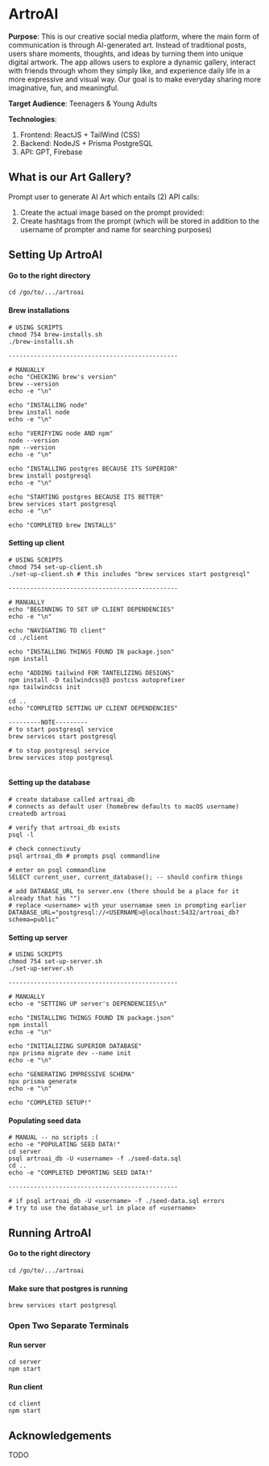 # ArtroAI

**Purpose**: This is our creative social media platform, where the main form of communication is through AI-generated art. Instead of traditional posts, users share moments, thoughts, and ideas by turning them into unique digital artwork. The app allows users to explore a dynamic gallery, interact with friends through whom they simply like, and experience daily life in a more expressive and visual way. Our goal is to make everyday sharing more imaginative, fun, and meaningful.

**Target Audience**: Teenagers & Young Adults 

**Technologies**: 
1. Frontend: ReactJS + TailWind (CSS)
2. Backend: NodeJS + Prisma PostgreSQL
3. API: GPT, Firebase

## What is our Art Gallery?
Prompt user to generate AI Art which entails (2) API calls:
1. Create the actual image based on the prompt provided:
2. Create hashtags from the prompt (which will be stored in addition to the username of prompter and name for searching purposes) 

## Setting Up ArtroAI
#### Go to the right directory
```
cd /go/to/.../artroai
```

#### Brew installations
```
# USING SCRIPTS
chmod 754 brew-installs.sh
./brew-installs.sh

-----------------------------------------------

# MANUALLY
echo "CHECKING brew's version"
brew --version
echo -e "\n"

echo "INSTALLING node"
brew install node
echo -e "\n"

echo "VERIFYING node AND npm"
node --version
npm --version
echo -e "\n"

echo "INSTALLING postgres BECAUSE ITS SUPERIOR"
brew install postgresql
echo -e "\n"

echo "STARTING postgres BECAUSE ITS BETTER"
brew services start postgresql
echo -e "\n"

echo "COMPLETED brew INSTALLS"
```

#### Setting up client
```
# USING SCRIPTS
chmod 754 set-up-client.sh
./set-up-client.sh # this includes "brew services start postgresql"

-----------------------------------------------

# MANUALLY
echo "BEGINNING TO SET UP CLIENT DEPENDENCIES"
echo -e "\n"

echo "NAVIGATING TO client"
cd ./client

echo "INSTALLING THINGS FOUND IN package.json"
npm install

echo "ADDING tailwind FOR TANTELIZING DESIGNS"
npm install -D tailwindcss@3 postcss autoprefixer
npx tailwindcss init

cd ..
echo "COMPLETED SETTING UP CLIENT DEPENDENCIES"

---------NOTE---------
# to start postgresql service
brew services start postgresql

# to stop postgresql service
brew services stop postgresql


```

#### Setting up the database
```
# create database called artroai_db
# connects as default user (homebrew defaults to macOS username)
createdb artroai 

# verify that artroai_db exists
psql -l

# check connectivuty
psql artroai_db # prompts psql commandline

# enter on psql commandline
SELECT current_user, current_database(); -- should confirm things

# add DATABASE_URL to server.env (there should be a place for it already that has "")
# replace <username> with your usernamae seen in prompting earlier
DATABASE_URL="postgresql://<USERNAME>@localhost:5432/artroai_db?schema=public"
```

#### Setting up server
```
# USING SCRIPTS
chmod 754 set-up-server.sh
./set-up-server.sh

-----------------------------------------------

# MANUALLY
echo -e "SETTING UP server's DEPENDENCIES\n"

echo "INSTALLING THINGS FOUND IN package.json"
npm install
echo -e "\n"

echo "INITIALIZING SUPERIOR DATABASE"
npx prisma migrate dev --name init
echo -e "\n"

echo "GENERATING IMPRESSIVE SCHEMA"
npx prisma generate
echo -e "\n"

echo "COMPLETED SETUP!"

```

#### Populating seed data
```
# MANUAL -- no scripts :(
echo -e "POPULATING SEED DATA!"
cd server
psql artroai_db -U <username> -f ./seed-data.sql
cd ..
echo -e "COMPLETED IMPORTING SEED DATA!"

-----------------------------------------------

# if psql artroai_db -U <username> -f ./seed-data.sql errors
# try to use the database_url in place of <username>
```

## Running ArtroAI
#### Go to the right directory
```
cd /go/to/.../artroai
```
#### Make sure that postgres is running
```
brew services start postgresql
```

### Open Two Separate Terminals
#### Run server
```
cd server
npm start
```
#### Run client
```
cd client
npm start
```

## Acknowledgements
TODO 
